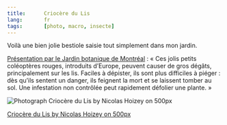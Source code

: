 ```yaml
--- 
title:      Criocère du Lis 
lang:       fr 
tags:       [photo, macro, insecte]
---
```


Voilà une bien jolie bestiole saisie tout simplement dans mon jardin.

[Présentation par le Jardin botanique de Montréal](http://www2.ville.montreal.qc.ca/jardin2/voirRavageur.do?idMaladie=44) : « Ces jolis petits coléoptères rouges, introduits d’Europe, peuvent causer de gros dégâts, principalement sur les lis. Faciles à dépister, ils sont plus difficiles à piéger : dès qu’ils sentent un danger, ils feignent la mort et se laissent tomber au sol. Une infestation non contrôlée peut rapidement défolier une plante. »

<div class="pixels-photo">
  <p><img src="https://drscdn.500px.org/photo/829279/m%3D900/8fd1a10af2eb6ae3466dd35aab57ca62" alt="Photograph Criocère du Lis by Nicolas Hoizey on 500px"></p>
  <a href="https://500px.com/photo/829279/crioc%C3%A8re-du-lis-by-nicolas-hoizey">Criocère du Lis by Nicolas Hoizey on 500px</a>
</div>
<script type="text/javascript" src="https://500px.com/embed.js"></script>
